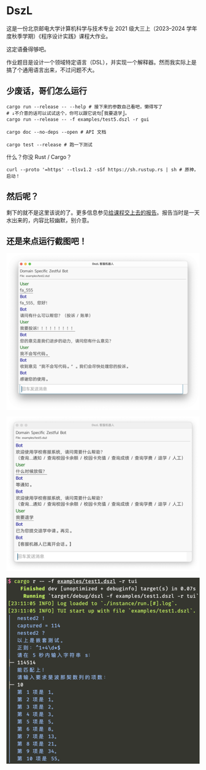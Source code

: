 # DszL

这是一份北京邮电大学计算机科学与技术专业 2021 级大三上（2023–2024
学年度秋季学期）《程序设计实践》课程大作业。

这定语叠得够吧。

作业题目是设计一个领域特定语言（DSL），并实现一个解释器。然而我实际上是搞了个通用语言出来，不过问题不大。

## 少废话，哥们怎么运行

```shell
cargo run --release -- --help # 接下来的参数自己看吧，懒得写了
# ↓不介意的话可以试试这个，你可以跟它说句⎡我要退学⎦。
cargo run --release -- -f examples/test5.dszl -r gui

cargo doc --no-deps --open # API 文档

cargo test --release # 跑一下测试
```

什么？你没 Rust / Cargo？

```shell
curl --proto '=https' --tlsv1.2 -sSf https://sh.rustup.rs | sh # 原神，启动！
```

## 然后呢？

剩下的就不是这里该说的了。更多信息参见[给课程交上去的报告](./doc/main.pdf)。报告当时是一天水出来的，内容比较幽默，别介意。

## 还是来点运行截图吧！

![幽默截图1](./doc/img/gui1.png)

![幽默截图2](./doc/img/gui3.png)

![不幽默截图](./doc/img/tui2.png)